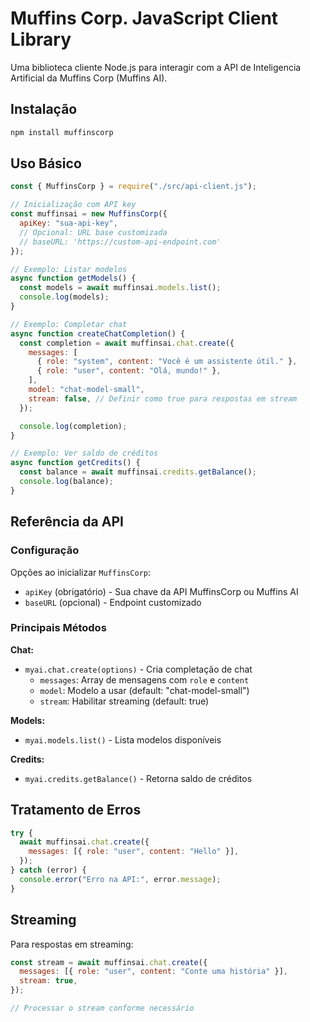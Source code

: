 # Muffins Corp. JavaScript Client Library

Uma biblioteca cliente Node.js para interagir com a API de Inteligencia Artificial da Muffins Corp (Muffins AI).

## Instalação

```bash
npm install muffinscorp
```

## Uso Básico

```javascript
const { MuffinsCorp } = require("./src/api-client.js");

// Inicialização com API key
const muffinsai = new MuffinsCorp({
  apiKey: "sua-api-key",
  // Opcional: URL base customizada
  // baseURL: 'https://custom-api-endpoint.com'
});

// Exemplo: Listar modelos
async function getModels() {
  const models = await muffinsai.models.list();
  console.log(models);
}

// Exemplo: Completar chat
async function createChatCompletion() {
  const completion = await muffinsai.chat.create({
    messages: [
      { role: "system", content: "Você é um assistente útil." },
      { role: "user", content: "Olá, mundo!" },
    ],
    model: "chat-model-small",
    stream: false, // Definir como true para respostas em stream
  });

  console.log(completion);
}

// Exemplo: Ver saldo de créditos
async function getCredits() {
  const balance = await muffinsai.credits.getBalance();
  console.log(balance);
}
```

## Referência da API

### Configuração

Opções ao inicializar `MuffinsCorp`:

- `apiKey` (obrigatório) - Sua chave da API MuffinsCorp ou Muffins AI
- `baseURL` (opcional) - Endpoint customizado

### Principais Métodos

**Chat:**

- `myai.chat.create(options)` - Cria completação de chat
  - `messages`: Array de mensagens com `role` e `content`
  - `model`: Modelo a usar (default: "chat-model-small")
  - `stream`: Habilitar streaming (default: true)

**Models:**

- `myai.models.list()` - Lista modelos disponíveis

**Credits:**

- `myai.credits.getBalance()` - Retorna saldo de créditos

## Tratamento de Erros

```javascript
try {
  await muffinsai.chat.create({
    messages: [{ role: "user", content: "Hello" }],
  });
} catch (error) {
  console.error("Erro na API:", error.message);
}
```

## Streaming

Para respostas em streaming:

```javascript
const stream = await muffinsai.chat.create({
  messages: [{ role: "user", content: "Conte uma história" }],
  stream: true,
});

// Processar o stream conforme necessário
```
